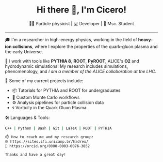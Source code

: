 <h1 align="center">Hi there 👋, I'm Cicero!</h1>

<p align="center">
  👨‍🔬 Particle physicist | 💻 Developer | 🧪 Msc. Student
</p>

---

🎓 I'm a researcher in high-energy physics, working in the field of **heavy-ion collisions**, where I explore the properties of the quark-gluon plasma and the early Universe.

🔬 I work with tools like **PYTHIA 8**, **ROOT**, **PyROOT**, ALICE's **O2** and hydrodynamic simulations!
My research includes simulations, phenomenology, and *I am a member of the ALICE collaboration at the LHC*.

🚀 Some of my current projects include:
- 📦 Tutorials for PYTHIA and ROOT for undergraduates
- 🧠 Custom Monte Carlo workflows
- ⚙️ Analysis pipelines for particle collision data
- 🌀 Vorticity in the Quark Gluon Plasma

🛠️ Languages & Tools:
```bash
C++ | Python | Bash | Git | LaTeX | ROOT | PYTHIA

📫 How to reach me and my research group:
🌐 https://sites.ifi.unicamp.br/hadrex/
💼 https://orcid.org/0000-0003-0076-3852

Thanks and have a great day!
